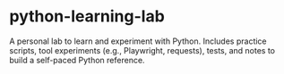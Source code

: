 # python-learning-lab
 A personal lab to learn and experiment with Python. Includes practice scripts, tool experiments (e.g., Playwright, requests), tests, and notes to build a self-paced Python reference.
